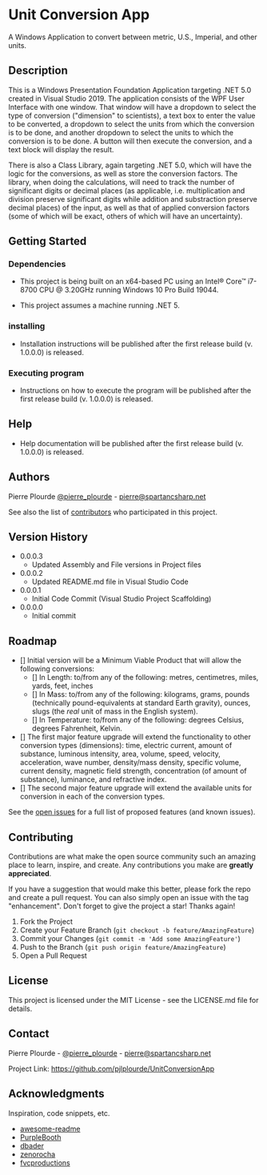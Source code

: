 # Unit Conversion App

A Windows Application to convert between metric, U.S., Imperial, and other units.

## Description

This is a Windows Presentation Foundation Application targeting .NET 5.0 created in Visual Studio 2019. The application consists of the WPF User Interface with one window. That window will have a dropdown to select the type of conversion ("dimension" to scientists), a text box to enter the value to be converted, a dropdown to select the units from which the conversion is to be done, and another dropdown to select the units to which the conversion is to be done. A button will then execute the conversion, and a text block will display the result.

There is also a Class Library, again targeting .NET 5.0, which will have the logic for the conversions, as well as store the conversion factors. The library, when doing the calculations, will need to track the number of significant digits or decimal places (as applicable, i.e. multiplication and division preserve significant digits while addition and substraction preserve decimal places) of the input, as well as that of applied conversion factors (some of which will be exact, others of which will have an uncertainty).

## Getting Started

### Dependencies

-    This project is being built on an x64-based PC using an Intel® Core™ i7-8700 CPU @ 3.20GHz running Windows 10 Pro Build 19044.

-    This project assumes a machine running .NET 5.

### installing

-    Installation instructions will be published after the first release build (v. 1.0.0.0) is released.

### Executing program

-    Instructions on how to execute the program will be published after the first release build (v. 1.0.0.0) is released.

## Help

-    Help documentation will be published after the first release build (v. 1.0.0.0) is released.

## Authors

Pierre Plourde [@pierre_plourde](https://twitter.com/pierre_plourde) - pierre@spartancsharp.net

See also the list of [contributors](https://github.com/pjlplourde/UnitConversionApp/contributors) who participated in this project.

## Version History

-    0.0.0.3
     -    Updated Assembly and File versions in Project files
-    0.0.0.2
     -    Updated README.md file in Visual Studio Code
-    0.0.0.1
     -    Initial Code Commit (Visual Studio Project Scaffolding)
-    0.0.0.0
     -    Initial commit

## Roadmap

-    [] Initial version will be a Minimum Viable Product that will allow the following conversions:
     -    [] In Length: to/from any of the following: metres, centimetres, miles, yards, feet, inches
     -    [] In Mass: to/from any of the following: kilograms, grams, pounds (technically pound-equivalents at standard Earth gravity), ounces, slugs (the _real_ unit of mass in the English system).
     -    [] In Temperature: to/from any of the following: degrees Celsius, degrees Fahrenheit, Kelvin.
-    [] The first major feature upgrade will extend the functionality to other conversion types (dimensions): time, electric current, amount of substance, luminous intensity, area, volume, speed, velocity, acceleration, wave number, density/mass density, specific volume, current density, magnetic field strength, concentration (of amount of substance), luminance, and refractive index.
-    [] The second major feature upgrade will extend the available units for conversion in each of the conversion types.

See the [open issues](https://github.com/pjlplourde/UnitConversionApp/issues) for a full list of proposed features (and known issues).

## Contributing

Contributions are what make the open source community such an amazing place to learn, inspire, and create. Any contributions you make are **greatly appreciated**.

If you have a suggestion that would make this better, please fork the repo and create a pull request. You can also simply open an issue with the tag "enhancement".
Don't forget to give the project a star! Thanks again!

1. Fork the Project
2. Create your Feature Branch (`git checkout -b feature/AmazingFeature`)
3. Commit your Changes (`git commit -m 'Add some AmazingFeature'`)
4. Push to the Branch (`git push origin feature/AmazingFeature`)
5. Open a Pull Request

## License

This project is licensed under the MIT License - see the LICENSE.md file for details.

## Contact

Pierre Plourde - [@pierre_plourde](https://twitter.com/pierre_plourde) - pierre@spartancsharp.net

Project Link: https://github.com/pjlplourde/UnitConversionApp

## Acknowledgments

Inspiration, code snippets, etc.

-    [awesome-readme](https://github.com/matiassingers/awesome-readme)
-    [PurpleBooth](https://gist.github.com/PurpleBooth/109311bb0361f32d87a2)
-    [dbader](https://github.com/dbader/readme-template)
-    [zenorocha](https://gist.github.com/zenorocha/4526327)
-    [fvcproductions](https://gist.github.com/fvcproductions/1bfc2d4aecb01a834b46)
